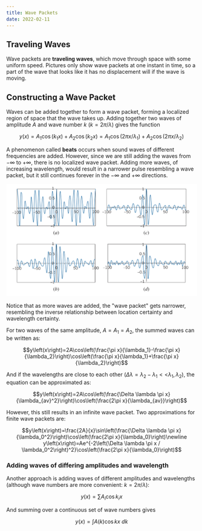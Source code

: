 ```yaml
---
title: Wave Packets
date: 2022-02-11
---
```


## Traveling Waves

Wave packets are **traveling waves**, which move through space with some uniform speed. Pictures only show wave packets at one instant in time, so a part of the wave that looks like it has no displacement will if the wave is moving.

## Constructing a Wave Packet

Waves can be added together to form a wave packet, forming a localized region of space that the wave takes up. Adding together two waves of amplitude $A$ and wave number $k$ ($k=2\pi/\lambda$) gives the function

$$y\left(x\right)=A_1\cos{\left(k_1x\right)}+A_2\cos{\left(k_2x\right)}=A_1\cos{\left(2\pi x/\lambda_1\right)}+A_2\cos{\left(2\pi x/\lambda_2\right)}$$

A phenomenon called **beats** occurs when sound waves of different frequencies are added. However, since we are still adding the waves from $-\infty$ to $+\infty$, there is no localized wave packet. Adding more waves, of increasing wavelength, would result in a narrower pulse resembling a wave packet, but it still continues forever in the $-\infty$ and $+\infty$ directions.

![Adding waves](../../images/adding-waves.jpeg)

Notice that as more waves are added, the "wave packet" gets narrower, resembling the inverse relationship between location certainty and wavelength certainty.

For two waves of the same amplitude, $A=A_1=A_2$, the summed waves can be written as:

$$y\left(x\right)=2A\cos\left(\frac{\pi x}{\lambda_1}-\frac{\pi x}{\lambda_2}\right)\cos\left(\frac{\pi x}{\lambda_1}+\frac{\pi x}{\lambda_2}\right)$$

And if the wavelengths are close to each other ($\Delta \lambda=\lambda_2-\lambda_1{\lt\lt}\lambda_1,\lambda_2$), the equation can be approximated as:

$$y\left(x\right)=2A\cos\left(\frac{\Delta \lambda \pi x}{\lambda_{av}^2}\right)\cos\left(\frac{2\pi x}{\lambda_{av}}\right)$$

However, this still results in an infinite wave packet. Two approximations for finite wave packets are:

$$y\left(x\right)=\frac{2A}{x}\sin\left(\frac{\Delta \lambda \pi x}{\lambda_0^2}\right)\cos\left(\frac{2\pi x}{\lambda_0}\right)\newline y\left(x\right)=Ae^{-2\left(\Delta \lambda \pi x / \lambda_0^2\right)^2}\cos\left(\frac{2\pi x}{\lambda_0}\right)$$

### Adding waves of differing amplitudes and wavelength

Another approach is adding waves of different amplitudes and wavelengths (although wave numbers are more convenient: $k=2\pi/\lambda$):

$$y\left(x\right)=\sum A_i\cos{k_ix}$$

And summing over a continuous set of wave numbers gives

$$y\left(x\right)=\int A\left(k\right)\cos{kx}~dk$$